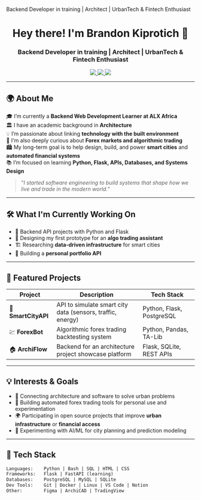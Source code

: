 Backend Developer in training | Architect | UrbanTech &amp; Fintech Enthusiast

<!-- Banner or Name -->
<h1 align="center">Hey there! I'm Brandon Kiprotich 👋</h1>
<h3 align="center">Backend Developer in training | Architect | UrbanTech & Fintech Enthusiast</h3>

<p align="center">
  <a href="https://www.linkedin.com/in/brandonkiprotich" target="_blank">
    <img src="https://img.shields.io/badge/LinkedIn-%230077B5.svg?style=for-the-badge&logo=linkedin&logoColor=white" />
  </a>
  <a href="https://sites.google.com/view/brandonkiprotich/home" target="_blank">
    <img src="https://img.shields.io/badge/Portfolio-000?style=for-the-badge&logo=google&logoColor=white" />
  </a>
  <a href="mailto:your.email@example.com">
    <img src="https://img.shields.io/badge/Email-D14836?style=for-the-badge&logo=gmail&logoColor=white" />
  </a>
</p>

---

## 🌍 About Me

🎓 I’m currently a **Backend Web Development Learner at ALX Africa**  
🏛️ I have an academic background in **Architecture**  
💡 I’m passionate about linking **technology with the built environment**  
💱 I'm also deeply curious about **Forex markets and algorithmic trading**  
🏙️ My long-term goal is to help design, build, and power **smart cities** and **automated financial systems**  
📚 I’m focused on learning **Python, Flask, APIs, Databases, and Systems Design**

> "_I started software engineering to build systems that shape how we live and trade in the modern world._"

---

## 🛠️ What I'm Currently Working On

- 📡 Backend API projects with Python and Flask
- 🤖 Designing my first prototype for an **algo trading assistant**
- 🏗️ Researching **data-driven infrastructure** for smart cities
- 🚀 Building a **personal portfolio API**

---

## 📁 Featured Projects

| Project | Description | Tech Stack |
|--------|-------------|------------|
| 🌆 **SmartCityAPI** | API to simulate smart city data (sensors, traffic, energy) | Python, Flask, PostgreSQL |
| 💹 **ForexBot** | Algorithmic forex trading backtesting system | Python, Pandas, TA-Lib |
| 🏠 **ArchiFlow** | Backend for an architecture project showcase platform | Flask, SQLite, REST APIs |

---

## 💡 Interests & Goals

- 🔗 Connecting architecture and software to solve urban problems
- 💸 Building automated forex trading tools for personal use and experimentation
- 🌍 Participating in open source projects that improve **urban infrastructure** or **financial access**
- 🧪 Experimenting with AI/ML for city planning and prediction modeling

---

## 🧰 Tech Stack

```txt
Languages:    Python | Bash | SQL | HTML | CSS
Frameworks:   Flask | FastAPI (learning)
Databases:    PostgreSQL | MySQL | SQLite
Dev Tools:    Git | Docker | Linux | VS Code | Notion
Other:        Figma | ArchiCAD | TradingView
